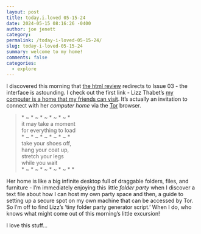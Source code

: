 ```yaml
---
layout: post
title: today.i.loved 05-15-24
date: 2024-05-15 08:16:26 -0400
author: joe jenett
category: 
permalink: /today-i-loved-05-15-24/
slug: today-i-loved-05-15-24
summary: welcome to my home!
comments: false
categories:
  - explore
---
```

I discovered this morning that <a title="the html review" href="https://thehtml.review/">the html review</a> redirects to Issue 03 - the interface is astounding. I check out the first link - Lizz Thabet’s <a href="https://makeyour.computer/a-home">my computer is a home that my friends can visit</a>. It’s actually an invitation to connect with her <em>computer home</em> via the <a href="https://www.torproject.org/">Tor</a> browser.
<blockquote><p>
* ~ * ~ * ~ * ~ * ~ *<br>
it may take a moment<br>
for everything to load<br>
* ~ * ~ * ~ * ~ * ~ *<br>
take your shoes off,<br>
hang your coat up,<br>
stretch your legs<br>
while you wait<br>
* ~ * ~ * ~ * ~ * ~ *
* </p></blockquote>
Her home is like a big infinite desktop full of draggable folders, files, and furniture - I’m immediately enjoying this little <em>folder party</em> when I discover a text file about how I can host my own party space and then, a guide to setting up a secure spot on my own machine that can be accessed by Tor. So I’m off to find Lizz’s ‘tiny folder party generator script.’ When I do, who knows what might come out of this morning’s little excursion!

I love this stuff...

<a href="https://brid.gy/publish/mastodon"></a>